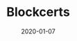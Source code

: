 ---
date: 2020-01-07
title: Blockcerts
name: Blockcerts
layout: standards
headings: ["Learning Machine","Blockcerts","Open Badges","Literature","Adoption","Development","Development; Issuing","Development; Demo","Development; Verifiable Credentials","Development; Validation","Development; Verification","Development; Apps"]
description: "Open Standard for Blockchain Certificates"
excerpt: >
  Blockcerts is an open standard for building apps that issue and verify blockchain-based official records. These may include certificates for civic records, academic credentials, professional licenses, workforce development, and more.
  Blockcerts consists of open-source libraries, tools, and mobile apps enabling a decentralized, standards-based, recipient-centric ecosystem, enabling trustless verification through blockchain technologies.
header:
  image: /images/blockcerts-header.webp
permalink: /web-standards/blockcerts/
redirect_from: 
  - /blockchain/bitcoin/blockcerts/
  - /specs-standards/blockcerts/
categories: ["Web Standards"]
tags: ["Bitcoin","Learning Machine","BTCR","Verifiable Credentials","JSON-LD","Ethereum","Blockcerts","RWoT","DHS","DID"]
last_modified_at:  2023-06-02
---